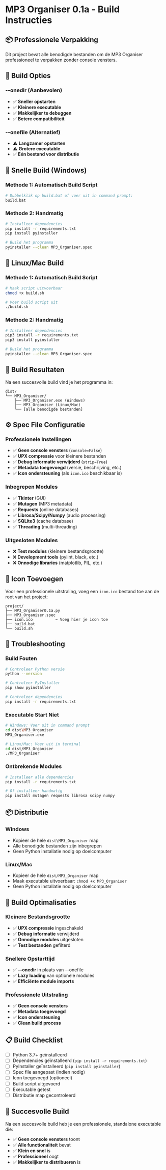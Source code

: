 # MP3 Organiser 0.1a - Build Instructies

## 📦 Professionele Verpakking

Dit project bevat alle benodigde bestanden om de MP3 Organiser professioneel te verpakken zonder console vensters.

## 🎯 Build Opties

### **--onedir (Aanbevolen)**
- ✅ **Sneller opstarten**
- ✅ **Kleinere executable**
- ✅ **Makkelijker te debuggen**
- ✅ **Betere compatibiliteit**

### **--onefile (Alternatief)**
- ⚠️ **Langzamer opstarten**
- ⚠️ **Grotere executable**
- ✅ **Eén bestand voor distributie**

## 🚀 Snelle Build (Windows)

### Methode 1: Automatisch Build Script
```bash
# Dubbelklik op build.bat of voer uit in command prompt:
build.bat
```

### Methode 2: Handmatig
```bash
# Installeer dependencies
pip install -r requirements.txt
pip install pyinstaller

# Build het programma
pyinstaller --clean MP3_Organiser.spec
```

## 🐧 Linux/Mac Build

### Methode 1: Automatisch Build Script
```bash
# Maak script uitvoerbaar
chmod +x build.sh

# Voer build script uit
./build.sh
```

### Methode 2: Handmatig
```bash
# Installeer dependencies
pip3 install -r requirements.txt
pip3 install pyinstaller

# Build het programma
pyinstaller --clean MP3_Organiser.spec
```

## 📁 Build Resultaten

Na een succesvolle build vind je het programma in:
```
dist/
└── MP3_Organiser/
    ├── MP3_Organiser.exe (Windows)
    ├── MP3_Organiser (Linux/Mac)
    └── [alle benodigde bestanden]
```

## ⚙️ Spec File Configuratie

### **Professionele Instellingen**
- ✅ **Geen console vensters** (`console=False`)
- ✅ **UPX compressie** voor kleinere bestanden
- ✅ **Debug informatie verwijderd** (`strip=True`)
- ✅ **Metadata toegevoegd** (versie, beschrijving, etc.)
- ✅ **Icon ondersteuning** (als `icon.ico` beschikbaar is)

### **Inbegrepen Modules**
- ✅ **Tkinter** (GUI)
- ✅ **Mutagen** (MP3 metadata)
- ✅ **Requests** (online databases)
- ✅ **Librosa/Scipy/Numpy** (audio processing)
- ✅ **SQLite3** (cache database)
- ✅ **Threading** (multi-threading)

### **Uitgesloten Modules**
- ❌ **Test modules** (kleinere bestandsgrootte)
- ❌ **Development tools** (pylint, black, etc.)
- ❌ **Onnodige libraries** (matplotlib, PIL, etc.)

## 🎨 Icon Toevoegen

Voor een professionele uitstraling, voeg een `icon.ico` bestand toe aan de root van het project:

```
project/
├── MP3_Organiser0.1a.py
├── MP3_Organiser.spec
├── icon.ico          ← Voeg hier je icon toe
├── build.bat
└── build.sh
```

## 🔧 Troubleshooting

### **Build Fouten**
```bash
# Controleer Python versie
python --version

# Controleer PyInstaller
pip show pyinstaller

# Controleer dependencies
pip install -r requirements.txt
```

### **Executable Start Niet**
```bash
# Windows: Voer uit in command prompt
cd dist\MP3_Organiser
MP3_Organiser.exe

# Linux/Mac: Voer uit in terminal
cd dist/MP3_Organiser
./MP3_Organiser
```

### **Ontbrekende Modules**
```bash
# Installeer alle dependencies
pip install -r requirements.txt

# Of installeer handmatig
pip install mutagen requests librosa scipy numpy
```

## 📦 Distributie

### **Windows**
- Kopieer de hele `dist\MP3_Organiser` map
- Alle benodigde bestanden zijn inbegrepen
- Geen Python installatie nodig op doelcomputer

### **Linux/Mac**
- Kopieer de hele `dist/MP3_Organiser` map
- Maak executable uitvoerbaar: `chmod +x MP3_Organiser`
- Geen Python installatie nodig op doelcomputer

## 🎯 Build Optimalisaties

### **Kleinere Bestandsgrootte**
- ✅ **UPX compressie** ingeschakeld
- ✅ **Debug informatie** verwijderd
- ✅ **Onnodige modules** uitgesloten
- ✅ **Test bestanden** gefilterd

### **Snellere Opstarttijd**
- ✅ **--onedir** in plaats van --onefile
- ✅ **Lazy loading** van optionele modules
- ✅ **Efficiënte module imports**

### **Professionele Uitstraling**
- ✅ **Geen console vensters**
- ✅ **Metadata toegevoegd**
- ✅ **Icon ondersteuning**
- ✅ **Clean build process**

## 📋 Build Checklist

- [ ] Python 3.7+ geïnstalleerd
- [ ] Dependencies geïnstalleerd (`pip install -r requirements.txt`)
- [ ] PyInstaller geïnstalleerd (`pip install pyinstaller`)
- [ ] Spec file aangepast (indien nodig)
- [ ] Icon toegevoegd (optioneel)
- [ ] Build script uitgevoerd
- [ ] Executable getest
- [ ] Distributie map gecontroleerd

## 🎉 Succesvolle Build

Na een succesvolle build heb je een professionele, standalone executable die:
- ✅ **Geen console vensters** toont
- ✅ **Alle functionaliteit** bevat
- ✅ **Klein en snel** is
- ✅ **Professioneel** oogt
- ✅ **Makkelijker te distribueren** is 